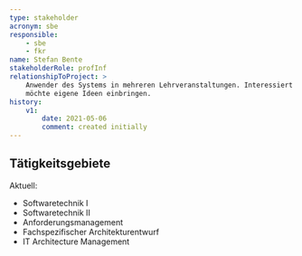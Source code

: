 ```yaml
---
type: stakeholder
acronym: sbe
responsible: 
    - sbe
    - fkr
name: Stefan Bente
stakeholderRole: profInf
relationshipToProject: >
    Anwender des Systems in mehreren Lehrveranstaltungen. Interessiert an sinnvoller Weiterentwicklung, 
    möchte eigene Ideen einbringen. 
history:
    v1:
        date: 2021-05-06
        comment: created initially
---
```


## Tätigkeitsgebiete 
Aktuell:
* Softwaretechnik I
* Softwaretechnik II
* Anforderungsmanagement
* Fachspezifischer Architekturentwurf
* IT Architecture Management


